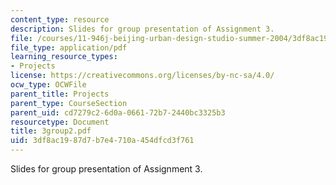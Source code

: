 ```yaml
---
content_type: resource
description: Slides for group presentation of Assignment 3.
file: /courses/11-946j-beijing-urban-design-studio-summer-2004/3df8ac1987d7b7e4710a454dfcd3f761_3group2.pdf
file_type: application/pdf
learning_resource_types:
- Projects
license: https://creativecommons.org/licenses/by-nc-sa/4.0/
ocw_type: OCWFile
parent_title: Projects
parent_type: CourseSection
parent_uid: cd7279c2-6d0a-0661-72b7-2440bc3325b3
resourcetype: Document
title: 3group2.pdf
uid: 3df8ac19-87d7-b7e4-710a-454dfcd3f761
---
```

Slides for group presentation of Assignment 3.